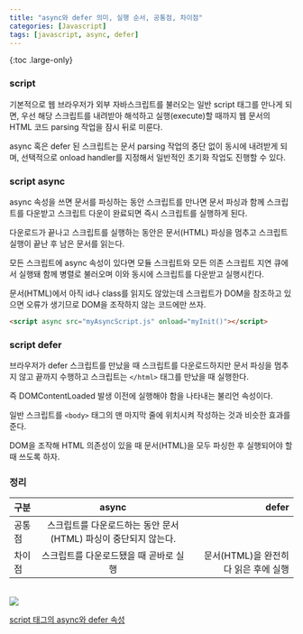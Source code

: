 ```yaml
---
title: "async와 defer 의미, 실행 순서, 공통점, 차이점"
categories: [Javascript]
tags: [javascript, async, defer]
---
```


{:toc .large-only}

### script

기본적으로 웹 브라우저가 외부 자바스크립트를 불러오는 일반 script 태그를 만나게 되면, 우선 해당 스크립트를 내려받아 해석하고 실행(execute)할 때까지 웹 문서의 HTML 코드 parsing 작업을 잠시 뒤로 미룬다.

async 혹은 defer 된 스크립트는 문서 parsing 작업의 중단 없이 동시에 내려받게 되며, 선택적으로 onload handler를 지정해서 일반적인 초기화 작업도 진행할 수 있다.

### script async

async 속성을 쓰면 문서를 파싱하는 동안 스크립트를 만나면 문서 파싱과 함께 스크립트를 다운받고 스크립트 다운이 완료되면 즉시 스크립트를 실행하게 된다.

다운로드가 끝나고 스크립트를 실행하는 동안은 문서(HTML) 파싱을 멈추고 스크립트 실행이 끝난 후 남은 문서를 읽는다.

모든 스크립트에 async 속성이 있다면 모듈 스크립트와 모든 의존 스크립트 지연 큐에서 실행돼 함께 병렬로 불러오며 이와 동시에 스크립트를 다운받고 실행시킨다.

문서(HTML)에서 아직 id나 class를 읽지도 않았는데 스크립트가 DOM을 참조하고 있으면 오류가 생기므로 DOM을 조작하지 않는 코드에만 쓰자.

```html
<script async src="myAsyncScript.js" onload="myInit()"></script>
```

### script defer

브라우저가 defer 스크립트를 만났을 때 스크립트를 다운로드하지만 문서 파싱을 멈추지 않고 끝까지 수행하고 스크립트는 `</html>` 태그를 만났을 때 실행한다.

즉 DOMContentLoaded 발생 이전에 실행해야 함을 나타내는 불리언 속성이다.

일반 스크립트를 `<body>` 태그의 맨 마지막 줄에 위치시켜 작성하는 것과 비슷한 효과를 준다.

DOM을 조작해 HTML 의존성이 있을 때 문서(HTML)을 모두 파싱한 후 실행되어야 할 때 쓰도록 하자.

### 정리

| 구분   |                              async                              |                                 defer |
| ------ | :-------------------------------------------------------------: | ------------------------------------: |
| 공통점 | 스크립트를 다운로드하는 동안 문서(HTML) 파싱이 중단되지 않는다. |
| 차이점 |             스크립트를 다운로드됐을 때 곧바로 실행              | 문서(HTML)을 완전히 다 읽은 후에 실행 |

<br/>

<img src="https://appletree.or.kr/blog/images/javascript_execution.jpg">

<br/>

[](https://webroadcast.tistory.com/15)

[script 태그의 async와 defer 속성](https://appletree.or.kr/blog/web-development/javascript/script-%ED%83%9C%EA%B7%B8%EC%9D%98-async%EC%99%80-defer-%EC%86%8D%EC%84%B1/)
